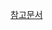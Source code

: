 [참고문서](https://dev.to/alekseiberezkin/setting-up-react-typescript-app-without-create-react-app-oph)
